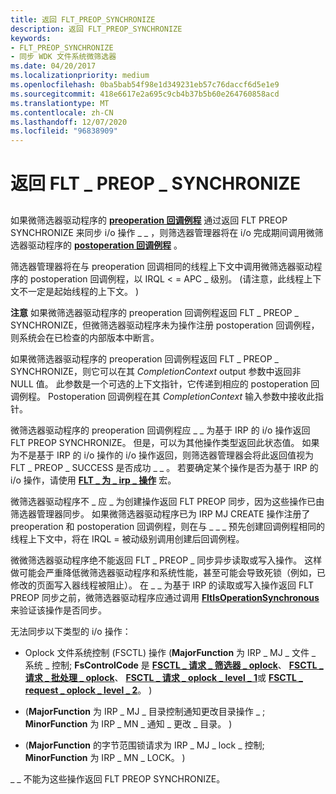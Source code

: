 ```yaml
---
title: 返回 FLT_PREOP_SYNCHRONIZE
description: 返回 FLT_PREOP_SYNCHRONIZE
keywords:
- FLT_PREOP_SYNCHRONIZE
- 同步 WDK 文件系统微筛选器
ms.date: 04/20/2017
ms.localizationpriority: medium
ms.openlocfilehash: 0ba5bab54f98e1d349231eb57c76daccf6d5e1e9
ms.sourcegitcommit: 418e6617e2a695c9cb4b37b5b60e264760858acd
ms.translationtype: MT
ms.contentlocale: zh-CN
ms.lasthandoff: 12/07/2020
ms.locfileid: "96838909"
---
```

# <a name="returning-flt_preop_synchronize"></a>返回 FLT \_ PREOP \_ SYNCHRONIZE


## <span id="ddk_returning_flt_preop_synchronize_if"></span><span id="DDK_RETURNING_FLT_PREOP_SYNCHRONIZE_IF"></span>


如果微筛选器驱动程序的 [**preoperation 回调例程**](/windows-hardware/drivers/ddi/fltkernel/nc-fltkernel-pflt_pre_operation_callback) 通过返回 FLT PREOP SYNCHRONIZE 来同步 i/o 操作 \_ \_ ，则筛选器管理器将在 i/o 完成期间调用微筛选器驱动程序的 [**postoperation 回调例程**](/windows-hardware/drivers/ddi/fltkernel/nc-fltkernel-pflt_post_operation_callback) 。

筛选器管理器将在与 preoperation 回调相同的线程上下文中调用微筛选器驱动程序的 postoperation 回调例程，以 IRQL &lt; = APC \_ 级别。  (请注意，此线程上下文不一定是起始线程的上下文。 ) 

**注意**   如果微筛选器驱动程序的 preoperation 回调例程返回 FLT \_ PREOP \_ SYNCHRONIZE，但微筛选器驱动程序未为操作注册 postoperation 回调例程，则系统会在已检查的内部版本中断言。

 

如果微筛选器驱动程序的 preoperation 回调例程返回 FLT \_ PREOP \_ SYNCHRONIZE，则它可以在其 *CompletionContext* output 参数中返回非 NULL 值。 此参数是一个可选的上下文指针，它传递到相应的 postoperation 回调例程。 Postoperation 回调例程在其 *CompletionContext* 输入参数中接收此指针。

微筛选器驱动程序的 preoperation 回调例程应 \_ \_ 为基于 IRP 的 i/o 操作返回 FLT PREOP SYNCHRONIZE。 但是，可以为其他操作类型返回此状态值。 如果为不是基于 IRP 的 i/o 操作的 i/o 操作返回，则筛选器管理器会将此返回值视为 FLT \_ PREOP \_ SUCCESS 是否成功 \_ \_ 。 若要确定某个操作是否为基于 IRP 的 i/o 操作，请使用 [**FLT \_ 为 \_ irp \_ 操作**](/previous-versions/ff544654(v=vs.85)) 宏。

微筛选器驱动程序不 \_ 应 \_ 为创建操作返回 FLT PREOP 同步，因为这些操作已由筛选器管理器同步。 如果微筛选器驱动程序已为 IRP MJ CREATE 操作注册了 preoperation 和 postoperation 回调例程，则在与 \_ \_ \_ 预先创建回调例程相同的线程上下文中，将在 IRQL = 被动级别调用创建后回调例程。

微微筛选器驱动程序绝不能返回 FLT \_ PREOP \_ 同步异步读取或写入操作。 这样做可能会严重降低微筛选器驱动程序和系统性能，甚至可能会导致死锁（例如，已修改的页面写入器线程被阻止）。 在 \_ \_ 为基于 IRP 的读取或写入操作返回 FLT PREOP 同步之前，微筛选器驱动程序应通过调用 [**FltIsOperationSynchronous**](/windows-hardware/drivers/ddi/fltkernel/nf-fltkernel-fltisoperationsynchronous)来验证该操作是否同步。

无法同步以下类型的 i/o 操作：

-   Oplock 文件系统控制 (FSCTL) 操作 (**MajorFunction** 为 IRP \_ MJ \_ 文件 \_ 系统 \_ 控制; **FsControlCode** 是 [**FSCTL \_ 请求 \_ 筛选器 \_ oplock**](./fsctl-request-filter-oplock.md)、 [**FSCTL \_ 请求 \_ 批处理 \_ oplock**](./fsctl-request-batch-oplock.md)、 [**FSCTL \_ 请求 \_ oplock \_ level \_ 1**](./fsctl-request-oplock-level-1.md)或 [**FSCTL \_ request \_ oplock \_ level \_ 2**](./fsctl-request-oplock-level-2.md)。 ) 

-    (**MajorFunction** 为 IRP \_ MJ \_ 目录控制通知更改目录操作 \_ ; **MinorFunction** 为 IRP \_ MN \_ 通知 \_ 更改 \_ 目录。 ) 

-    (**MajorFunction** 的字节范围锁请求为 IRP \_ MJ \_ lock \_ 控制; **MinorFunction** 为 IRP \_ MN \_ LOCK。 ) 

\_ \_ 不能为这些操作返回 FLT PREOP SYNCHRONIZE。

 

